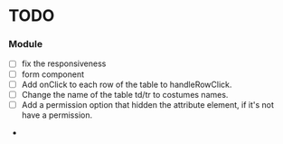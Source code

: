 # TODO

### Module
- [ ] fix the responsiveness
- [ ] form component
- [ ] Add onClick to each row of the table to handleRowClick.
- [ ] Change the name of the table td/tr to costumes names.
- [ ] Add a permission option that hidden the attribute element, if it's not have a permission.
- 
